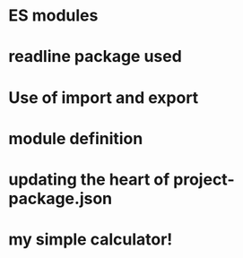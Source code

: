 # ES modules
# readline package used
# Use of import and export
# module definition
# updating the heart of project- package.json


# my simple calculator!
